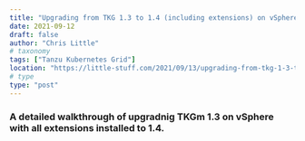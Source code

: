 ```yaml
---
title: "Upgrading from TKG 1.3 to 1.4 (including extensions) on vSphere"
date: 2021-09-12
draft: false
author: "Chris Little"
# taxonomy
tags: ["Tanzu Kubernetes Grid"]
location: "https://little-stuff.com/2021/09/13/upgrading-from-tkg-1-3-to-1-4-including-extensions-on-vsphere/"
# type
type: "post"
---
```


### A detailed walkthrough of upgradnig TKGm 1.3 on vSphere with all extensions installed to 1.4. 
